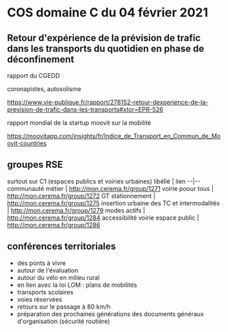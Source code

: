 # COS domaine C du 04 février 2021

## Retour d'expérience de la prévision de trafic dans les transports du quotidien en phase de déconfinement

rapport du CGEDD

coronapistes, autosolisme

https://www.vie-publique.fr/rapport/278152-retour-dexperience-de-la-prevision-de-trafic-dans-les-transports#xtor=EPR-526

rapport mondial de la startup moovit sur la mobilité 

https://moovitapp.com/insights/fr/Indice_de_Transport_en_Commun_de_Moovit-countries

## groupes RSE

surtout sur C1 (espaces publics et voiries urbaines)
libéllé | lien
--|--
communauté métier | http://mon.cerema.fr/group/1271
voirie poour tous | http://mon.cerema.fr/group/1272
GT stationnement | http://mon.cerema.fr/group/1275
insertion urbaine des TC et intermodalités | http://mon.cerema.fr/group/1279
modes actifs | http://mon.cerema.fr/group/1284
accessibilité voirie espace public | http://mon.cerema.fr/group/1286

## conférences territoriales

- des ponts à vivre
- autour de l'évaluation
- autour du vélo en milieu rural
- en lien avec la loi LOM : plans de mobilités
- transports scolaires
- voies réservées
- retours sur le passage à 80 km/h
- préparation des prochaines générations des documents généraux d'organisation (sécurité routière)

